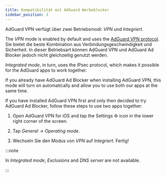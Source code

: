 ```yaml
---
title: Kompatibilität mit AdGuard Werbeblocker
sidebar_position: 3
---
```


AdGuard VPN verfügt über zwei Betriebsmodi: *VPN* und *Integriert*.

The *VPN* mode is enabled by default and uses the [AdGuard VPN protocol](/general/adguard-vpn-protocol). Sie bietet die beste Kombination aus Verbindungsgeschwindigkeit und Sicherheit. In dieser Betriebsart können AdGuard VPN und AdGuard Ad Blocker jedoch nicht gleichzeitig genutzt werden.

*Integrated mode*, in turn, uses the IPsec protocol, which makes it possible for the AdGuard apps to work together.

If you already have AdGuard Ad Blocker when installing AdGuard VPN, this mode will turn on automatically and allow you to use both our apps at the same time.

If you have installed AdGuard VPN first and only then decided to try AdGuard Ad Blocker, follow these steps to use two apps together:

1. Open AdGuard VPN for iOS and tap the Settings ⚙ icon in the lower right corner of the screen.

2. Tap *General* → *Operating mode*.

3. Wechseln Sie den Modus von *VPN* auf *Integriert*. Fertig!

:::note

In *Integrated mode*, *Exclusions* and *DNS server* are not available.

:::

